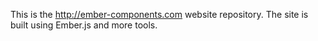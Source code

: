 This is the http://ember-components.com website repository. The site is built using Ember.js and more tools.
